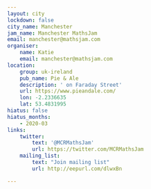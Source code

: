 ```yaml
---
layout: city
lockdown: false
city_name: Manchester
jam_name: Manchester MathsJam
email: manchester@mathsjam.com
organiser:
    name: Katie
    email: manchester@mathsjam.com
location:
    group: uk-ireland
    pub_name: Pie & Ale
    description: ' on Faraday Street'
    url: https://www.pieandale.com/
    lon: -2.2336635
    lat: 53.4831995
hiatus: false
hiatus_months:
    - 2020-03
links:
    twitter:
        text: '@MCRMathsJam'
        url: https://twitter.com/MCRMathsJam
    mailing_list:
        text: "Join mailing list"
        url: http://eepurl.com/dlwxBn

---
```


